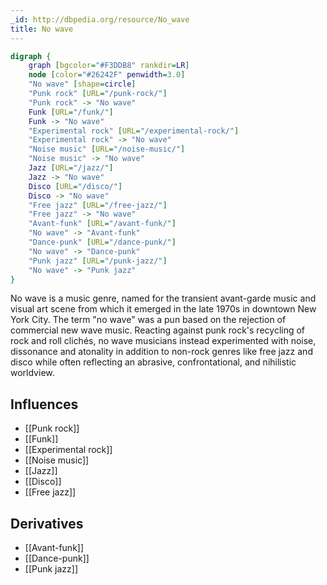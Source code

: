 ```yaml
---
_id: http://dbpedia.org/resource/No_wave
title: No wave
---
```


```dot
digraph {
	graph [bgcolor="#F3DDB8" rankdir=LR]
	node [color="#26242F" penwidth=3.0]
	"No wave" [shape=circle]
	"Punk rock" [URL="/punk-rock/"]
	"Punk rock" -> "No wave"
	Funk [URL="/funk/"]
	Funk -> "No wave"
	"Experimental rock" [URL="/experimental-rock/"]
	"Experimental rock" -> "No wave"
	"Noise music" [URL="/noise-music/"]
	"Noise music" -> "No wave"
	Jazz [URL="/jazz/"]
	Jazz -> "No wave"
	Disco [URL="/disco/"]
	Disco -> "No wave"
	"Free jazz" [URL="/free-jazz/"]
	"Free jazz" -> "No wave"
	"Avant-funk" [URL="/avant-funk/"]
	"No wave" -> "Avant-funk"
	"Dance-punk" [URL="/dance-punk/"]
	"No wave" -> "Dance-punk"
	"Punk jazz" [URL="/punk-jazz/"]
	"No wave" -> "Punk jazz"
}
```

No wave is a music genre, named for the transient avant-garde music and visual art scene from which it emerged in the late 1970s in downtown New York City. The term "no wave" was a pun based on the rejection of commercial new wave music. Reacting against punk rock's recycling of rock and roll clichés, no wave musicians instead experimented with noise, dissonance and atonality in addition to non-rock genres like free jazz and disco while often reflecting an abrasive, confrontational, and nihilistic worldview.

## Influences

- [[Punk rock]]
- [[Funk]]
- [[Experimental rock]]
- [[Noise music]]
- [[Jazz]]
- [[Disco]]
- [[Free jazz]]

## Derivatives

- [[Avant-funk]]
- [[Dance-punk]]
- [[Punk jazz]]
